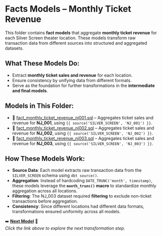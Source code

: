 # Facts Models – Monthly Ticket Revenue  

This folder contains **fact models** that aggregate **monthly ticket revenue** for each Silver Screen theater location. These models transform raw transaction data from different sources into structured and aggregated datasets.  

##  What These Models Do:
- Extract **monthly ticket sales and revenue** for each location.
- Ensure consistency by unifying data from different formats.
- Serve as the foundation for further transformations in the **intermediate and final models**.

##  Models in This Folder:
- 📄 [fact_monthly_ticket_revenue_nj001.sql](./fact_monthly_ticket_revenue_nj001.sql) – Aggregates ticket sales and revenue for **NJ_001**, using `{{ source('SILVER_SCREEN', 'NJ_001') }}`.  
- 📄 [fact_monthly_ticket_revenue_nj002.sql](./fact_monthly_ticket_revenue_nj002.sql) – Aggregates ticket sales and revenue for **NJ_002**, using `{{ source('SILVER_SCREEN', 'NJ_002') }}`.  
- 📄 [fact_monthly_ticket_revenue_nj003.sql](./fact_monthly_ticket_revenue_nj003.sql) – Aggregates ticket sales and revenue for **NJ_003**, using `{{ source('SILVER_SCREEN', 'NJ_003') }}`.  

##  How These Models Work:
- **Source Data**: Each model extracts raw transaction data from the `SILVER_SCREEN` schema using `dbt source()`.  
- **Aggregation**: Instead of hardcoding `DATE_TRUNC('month', timestamp)`, these models leverage the **`month_trunc()` macro** to standardize monthly aggregation across all locations.  
- **Filtering**: The NJ_003 dataset required **filtering** to exclude non-ticket transactions before aggregation.  
- **Consistency**: Since different locations had different data formats, transformations ensured uniformity across all models.  



 
➡️ **[Next Model](../intermediate)** 🔗  
_Click the link above to explore the next transformation step._
